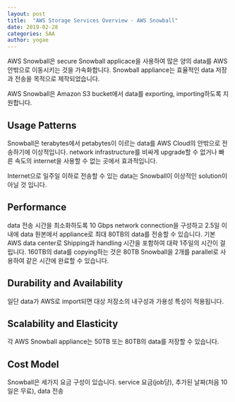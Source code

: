 ```yaml
---
layout: post
title:  "AWS Storage Services Overview - AWS Snowball"
date: 2019-02-28
categories: SAA
author: yogae
---
```


AWS Snowball은 secure Snowball applicace을 사용하여 많은 양의 data를 AWS 안밖으로 이동시키는 것을 가속화합니다. Snowball appliance는 효율적인 data 저장과 전송을 목적으로 제작되었습니다. 

AWS Snowball은 Amazon S3 bucket에서 data를 exporting, importing하도록 지원합니다. 

## Usage Patterns

Snowball은 terabytes에서 petabytes이 이르는 data를 AWS Cloud의 안밖으로 전송하기에 이상적입니다. network infrastructure를 비싸게 upgrade할 수 없거나 빠른 속도의 internet을 사용할 수 없는 곳에서 효과적입니다.

Internet으로 일주일 이하로 전송할 수 있는 data는 Snowball이 이상적인 solution이 아닐 것 입니다.

## Performance

data 전송 시간을 최소화하도록 10 Gbps network connection을 구성하고 2.5일 이내에 data 원본에서 appliance로 최대 80TB의 data를 전송할 수 있습니다. 기본 AWS data center로 Shipping과 handling 시간을 포함하여 대략 1주일의 시간이 걸립니다. 160TB의 data를 copying하는 것은 80TB Snowball을 2개를 parallel로 사용하여 같은 시간에 완료할 수 있습니다.

## Durability and Availability

일단 data가 AWS로 import되면 대상 저장소의 내구성과 가용성 특성이 적용됩니다.

## Scalability and Elasticity

각 AWS Snowball appliance는 50TB 또는 80TB의 data를 저장할 수 있습니다. 

## Cost Model

Snowball은 세가지 요금 구성이 있습니다. service 요금(job당), 추가된 날짜(처음 10일은 무료), data 전송

